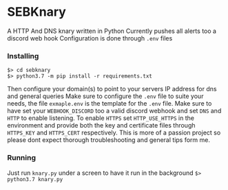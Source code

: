 # SEBKnary
A HTTP And DNS knary written in Python
Currently pushes all alerts too a discord web hook
Configuration is done through `.env` files
### Installing
```$> git clone https://github.com/0xesh/sebknary
$> cd sebknary
$> python3.7 -m pip install -r requirements.txt
```
Then configure your domain(s) to point to your servers IP address for
dns and general queries
Make sure to configure the `.env` file to suite your needs, the file
`exmaple.env` is the template for the `.env` file. Make sure to have
set your `WEBHOOK_DISCORD` too a valid discord webhook and set `DNS`
and `HTTP` to enable listening.
To enable `HTTPS` set `HTTP_USE_HTTPS` in the environment and provide
both the key and certificate files through `HTTPS_KEY` and `HTTPS_CERT`
respectively.
This is more of a passion project so please dont expect thorough troubleshooting
and general tips form me.
### Running
Just run `knary.py` under a screen to have it run in the background
`$> python3.7 knary.py`
